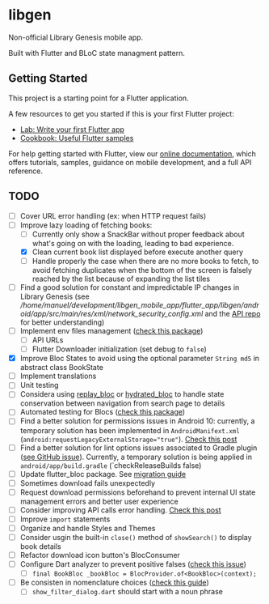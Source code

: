 # libgen

Non-official Library Genesis mobile app.

Built with Flutter and BLoC state managment pattern.

## Getting Started

This project is a starting point for a Flutter application.

A few resources to get you started if this is your first Flutter project:

- [Lab: Write your first Flutter app](https://flutter.dev/docs/get-started/codelab)
- [Cookbook: Useful Flutter samples](https://flutter.dev/docs/cookbook)

For help getting started with Flutter, view our
[online documentation](https://flutter.dev/docs), which offers tutorials,
samples, guidance on mobile development, and a full API reference.


## TODO

- [ ] Cover URL error handling (ex: when HTTP request fails)
- [ ] Improve lazy loading of fetching books:
  - [ ] Currently only show a SnackBar without proper feedback about what's going on with the loading, leading to bad experience.
  - [x] Clean current book list displayed before execute another query
  - [ ] Handle properly the case when there are no more books to fetch, to avoid fetching duplicates when the bottom of the screen is falsely reached by the list because of expanding the list tiles
- [ ] Find a good solution for constant and impredictable IP changes in Library Genesis (see _/home/manuel/development/libgen_mobile_app/flutter_app/libgen/android/app/src/main/res/xml/network_security_config.xml_ and the [API repo](https://github.com/manuelvargastapia/libgen_api/tree/master) for better understanding)
- [ ] Implement env files management ([check this package](https://pub.dev/packages/envify))
  - [ ] API URLs
  - [ ] Flutter Downloader initialization (set debug to `false`)
- [x] Improve Bloc States to avoid using the optional parameter `String md5` in abstract class BookState
- [ ] Implement translations
- [ ] Unit testing
- [ ] Considera using [replay_bloc](https://pub.dev/packages/replay_bloc) or [hydrated_bloc](https://pub.dev/packages/hydrated_bloc) to handle state conservation between navigation from search page to details
- [ ] Automated testing for Blocs ([check this package](https://pub.dev/packages/bloc_test))
- [ ] Find a better solution for permissions issues in Android 10: currently, a temporary solution has been implemented in `AndroidManifext.xml` (`android:requestLegacyExternalStorage="true"`). [Check this post](https://medium.com/@sriramaripirala/android-10-open-failed-eacces-permission-denied-da8b630a89df)
- [ ] Find a better solution for lint options issues associated to Gradle plugin ([see GitHub issue](https://github.com/flutter/flutter/issues/30598)). Currently, a temporary solution is being applied in `android/app/build.gradle` (`checkReleaseBuilds false)
- [ ] Update flutter_bloc package. See [migration guide](https://bloclibrary.dev/#/migration)
- [ ] Sometimes download fails unexpectedly
- [ ] Request download permissions beforehand to prevent internal UI state management errors and better user experience
- [ ] Consider improving API calls error handling. [Check this post](https://medium.com/solidmvp-africa/making-your-api-calls-in-flutter-the-right-way-f0a03e35b4b1)
- [ ] Improve `import` statements
- [ ] Organize and handle Styles and Themes
- [ ] Consider usgin the built-in `close()` method of `showSearch()` to display book details
- [ ] Refactor download icon button's BlocConsumer
- [ ] Configure Dart analyzer to prevent positive falses ([check this issue](https://github.com/felangel/bloc/issues/587))
  - [ ] `final BookBloc _bookBloc = BlocProvider.of<BookBloc>(context);`
- [ ] Be consisten in nomenclature choices ([check this guide](https://dart.dev/guides/language/effective-dart))
  - [ ] `show_filter_dialog.dart` should start with a noun phrase